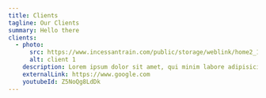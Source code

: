 ```yaml
---
title: Clients
tagline: Our Clients
summary: Hello there
clients:
  - photo:
      src: https://www.incessantrain.com/public/storage/weblink/home2_1617692582-min_1620275474.jpg
      alt: client 1
    description: Lorem ipsum dolor sit amet, qui minim labore adipisicing minim sint cillum sint consectetur cupidatat.
    externalLink: https://www.google.com
    youtubeId: Z5NoQg8LdDk
---
```

